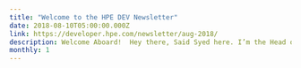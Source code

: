 ```yaml
---
title: "Welcome to the HPE DEV Newsletter"
date: 2018-08-10T05:00:00.000Z
link: https://developer.hpe.com/newsletter/aug-2018/
description: Welcome Aboard!  Hey there, Said Syed here. I’m the Head of Developer Experience Programs at Hewlett Packard Enterprise (HPE). Chances are good you’ve met me at the HPE DEV events, or that you’ve interacted with me on the HPE DEV portal...
monthly: 1
---
```

            